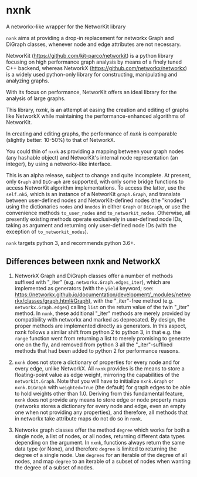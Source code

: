 # nxnk
A networkx-like wrapper for the NetworKit library

```nxnk``` aims at providing a drop-in replacement for networkx Graph and DiGraph classes, whenever node and edge attributes are not necessary.

NetworKit (https://github.com/kit-parco/networkit) is a python library focusing on high performance graph analysis by means of a finely tuned C++ backend, whereas NetworkX (https://github.com/networkx/networkx) is a widely used python-only library for constructing, manipulating and analyzing graphs.

With its focus on performance, NetworKit offers an ideal library for the analysis of large graphs.

This library, *nxnk*, is an attempt at easing the creation and editing of graphs like NetworkX while maintaining the performance-enhanced algorithms of NetworKit.

In creating and editing graphs, the performance of *nxnk* is comparable (slightly better: 10-50%) to that of NetworkX.

You could thin of ```nxnk``` as providing a mapping between your graph nodes (any hashable object) and NetworKit's internal node representation (an integer), by using a networkx-like interface.

This is an alpha release, subject to change and quite incomplete. At present, only ```Graph``` and ```DiGraph``` are supported, with only some bridge functions to access NetworKit algorithm implementations. To access the latter, use the ```self.nkG```, which is an instance of a NetworKit ```graph.Graph```, and translate between user-defined nodes and NetworKit-defined nodes (the "knodes") using the dictionaries ```nodes``` and ```knodes``` in either ```Graph``` or ```DiGraph```, or use the convenience methods ```to_user_nodes``` and ```to_networkit_nodes```. Otherwise, all presently existing methods operate exclusively in user-defined node IDs, taking as argument and returning only user-defined node IDs (with the exception of ```to_networkit_nodes```).

```nxnk``` targets python 3, and recommends python 3.6+.

## Differences between nxnk and NetworkX

1. NetworkX Graph and DiGraph classes offer a number of methods suffixed with "_iter" (e.g. ```networkx.Graph.edges_iter```), which are implemented as generators (with the ```yield``` keyword; see: https://networkx.github.io/documentation/development/_modules/networkx/classes/graph.html#Graph), with the "_iter"-free method (e.g. ```networkx.Graph.edges```) calling ```list``` on the return value of the twin "_iter" method.
   In ```nxnk```, these additional "_iter" methods are merely provided by compatibility with networkx and marked as deprecated. By design, the proper methods are implemented directly as generators. In this aspect, nxnk follows a similar shift from python 2 to python 3, in that e.g. the ```range``` function went from returning a list to merely promising to generate one on the fly, and removed from python 3 all the "_iter"-suffixed methods that had been added to python 2 for performance reasons.

2. ```nxnk``` does not store a dictionary of properties for every node and for every edge, unlike NetworkX. All ```nxnk``` provides is the means to store a floating-point value as edge weight, mirroring the capabilities of the ```networkit.Graph```. Note that you will have to initialize ```nxnk.Graph``` or ```nxnk.DiGraph``` with ```weighted=True``` (the default) for graph edges to be able to hold weights other than 1.0.
   Deriving from this fundamental feature, ```nxnk``` does not provide any means to store edge or node property maps (networkx stores a dictionary for every node and edge, even an empty one when not providing any properties), and therefore, all methods that in networkx take attribute maps do not do so in ```nxnk```.

3. Networkx graph classes offer the method ```degree``` which works for both a single node, a list of nodes, or all nodes, returning different data types depending on the argument. In ```nxnk```, functions always return the same data type (or None), and therefore ```degree``` is limited to returning the degree of a single node. Use ```degrees``` for an iterable of the degree of all nodes, and map ```degree``` to an iterable of a subset of nodes when wanting the degree of a subset of nodes.


